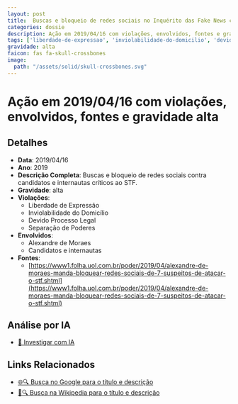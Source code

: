 ```yaml
---
layout: post
title:  Buscas e bloqueio de redes sociais no Inquérito das Fake News contra candidatos e internautas que criticaram o STF
categories: dossie
description: Ação em 2019/04/16 com violações, envolvidos, fontes e gravidade alta
tags: ['liberdade-de-expressao', 'inviolabilidade-do-domicilio', 'devido-processo-legal', 'separacao-de-poderes', 'alexandre-de-moraes', 'candidatos-e-internautas', 'gravidade-alta']
gravidade: alta
faicon: fas fa-skull-crossbones
image:
  path: "/assets/solid/skull-crossbones.svg"
---
```


# Ação em 2019/04/16 com violações, envolvidos, fontes e gravidade alta

## Detalhes
- **Data**: 2019/04/16
- **Ano**: 2019
- **Descrição Completa**: Buscas e bloqueio de redes sociais contra candidatos e internautas críticos ao STF.
- **Gravidade**: alta <i class="fas fas fa-skull-crossbones fa-2x"></i>
- **Violações**:
  - Liberdade de Expressão
  - Inviolabilidade do Domicílio
  - Devido Processo Legal
  - Separação de Poderes
- **Envolvidos**:
  - Alexandre de Moraes
  - Candidatos e internautas
- **Fontes**:
  - [https://www1.folha.uol.com.br/poder/2019/04/alexandre-de-moraes-manda-bloquear-redes-sociais-de-7-suspeitos-de-atacar-o-stf.shtml](https://www1.folha.uol.com.br/poder/2019/04/alexandre-de-moraes-manda-bloquear-redes-sociais-de-7-suspeitos-de-atacar-o-stf.shtml)

## Análise por IA
- [🤖 Investigar com IA](https://www.perplexity.ai/search?q=%22Alexandre%20de%20Moraes%22%20Buscas%20e%20bloqueio%20de%20redes%20sociais%20no%20Inqu%C3%A9rito%20das%20Fake%20News%20contra%20candidatos%20e%20internautas%20que%20criticaram%20o%20STF%20Buscas%20e%20bloqueio%20de%20redes%20sociais%20contra%20candidatos%20e%20internautas%20cr%C3%ADticos%20ao%20STF.%20Liberdade%20de%20Express%C3%A3o%20Inviolabilidade%20do%20Domic%C3%ADlio%20Devido%20Processo%20Legal%20Separa%C3%A7%C3%A3o%20de%20Poderes%202019%20gravidade%20alta)

## Links Relacionados
- [🌐🔍 Busca no Google para o título e descrição](https://www.google.com/search?q=%22Alexandre%20de%20Moraes%22%20Buscas%20e%20bloqueio%20de%20redes%20sociais%20no%20Inqu%C3%A9rito%20das%20Fake%20News%20contra%20candidatos%20e%20internautas%20que%20criticaram%20o%20STF%20Buscas%20e%20bloqueio%20de%20redes%20sociais%20contra%20candidatos%20e%20internautas%20cr%C3%ADticos%20ao%20STF.%20Liberdade%20de%20Express%C3%A3o%20Inviolabilidade%20do%20Domic%C3%ADlio%20Devido%20Processo%20Legal%20Separa%C3%A7%C3%A3o%20de%20Poderes%202019%20gravidade%20alta)
- [📖🔍 Busca na Wikipedia para o título e descrição](https://pt.wikipedia.org/w/index.php?search=%22Alexandre%20de%20Moraes%22%20Buscas%20e%20bloqueio%20de%20redes%20sociais%20no%20Inqu%C3%A9rito%20das%20Fake%20News%20contra%20candidatos%20e%20internautas%20que%20criticaram%20o%20STF%20Buscas%20e%20bloqueio%20de%20redes%20sociais%20contra%20candidatos%20e%20internautas%20cr%C3%ADticos%20ao%20STF.%20Liberdade%20de%20Express%C3%A3o%20Inviolabilidade%20do%20Domic%C3%ADlio%20Devido%20Processo%20Legal%20Separa%C3%A7%C3%A3o%20de%20Poderes%202019%20gravidade%20alta)

